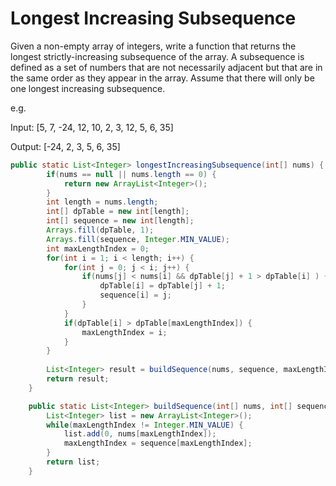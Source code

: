 # Longest Increasing Subsequence

Given a non-empty array of integers, write a function that returns the longest strictly-increasing subsequence of the array. A subsequence is defined as a set of numbers that are not necessarily adjacent but that are in the same order as they appear in the array. Assume that there will only be one longest increasing subsequence.

e.g.

Input: [5, 7, -24, 12, 10, 2, 3, 12, 5, 6, 35]

Output: [-24, 2, 3, 5, 6, 35]


```java
public static List<Integer> longestIncreasingSubsequence(int[] nums) {
		if(nums == null || nums.length == 0) {
			return new ArrayList<Integer>();
		}
		int length = nums.length;
		int[] dpTable = new int[length];
		int[] sequence = new int[length];
		Arrays.fill(dpTable, 1);
		Arrays.fill(sequence, Integer.MIN_VALUE);
		int maxLengthIndex = 0;
		for(int i = 1; i < length; i++) {
			for(int j = 0; j < i; j++) {
				if(nums[j] < nums[i] && dpTable[j] + 1 > dpTable[i] ) {
					dpTable[i] = dpTable[j] + 1;
					sequence[i] = j;
				}
			}
			if(dpTable[i] > dpTable[maxLengthIndex]) {
				maxLengthIndex = i;
			}
		}
		
		List<Integer> result = buildSequence(nums, sequence, maxLengthIndex);
		return result;
	}

	public static List<Integer> buildSequence(int[] nums, int[] sequence, int maxLengthIndex) {
		List<Integer> list = new ArrayList<Integer>();
		while(maxLengthIndex != Integer.MIN_VALUE) {
			list.add(0, nums[maxLengthIndex]);
			maxLengthIndex = sequence[maxLengthIndex];
		}
		return list;
	}
```
